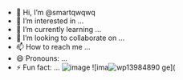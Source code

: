 - 👋 Hi, I’m @smartqwqwq
- 👀 I’m interested in ...
- 🌱 I’m currently learning ...
- 💞️ I’m looking to collaborate on ...
- 📫 How to reach me ...
- 😄 Pronouns: ...
- ⚡ Fun fact: ...
![image](https://github.com/smartqwqwq/smartqwqwq/assets/161340739/470e0519-11ef-494d-b510-b24d96d9e5b5)
![ima![wp13984890](https://github.com/smartqwqwq/smartqwqwq/assets/161340739/a4491e96-49d5-4e51-bfa0-12cfa2e8b916)
ge](
<!---
smartqwqwq/smartqwqwq is a ✨ special ✨ repository because its `README.md` (this file) appears on your GitHub profile.
You can click the Preview link to take a look at your changes.
--->
